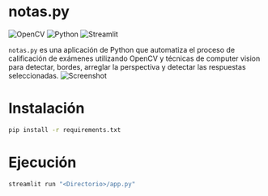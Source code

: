 # notas.py

![OpenCV](https://img.shields.io/badge/OpenCV-3.3.0.10-red)
![Python](https://img.shields.io/badge/Python-3.10+-blue)
![Streamlit](https://img.shields.io/badge/Powered%20by-Streamlit-ff4b4b)

`notas.py` es una aplicación de Python que automatiza el proceso de calificación de exámenes utilizando OpenCV y técnicas de computer vision para detectar, bordes, arreglar la perspectiva y detectar las respuestas seleccionadas.
![Screenshot](https://ucarecdn.com/d7e7932b-e0c8-4b02-a40d-9d216214b4ec/Screenshot20240523232825.png)
# Instalación
```bash
pip install -r requirements.txt
```

# Ejecución
```bash
streamlit run "<Directorio>/app.py"
```


